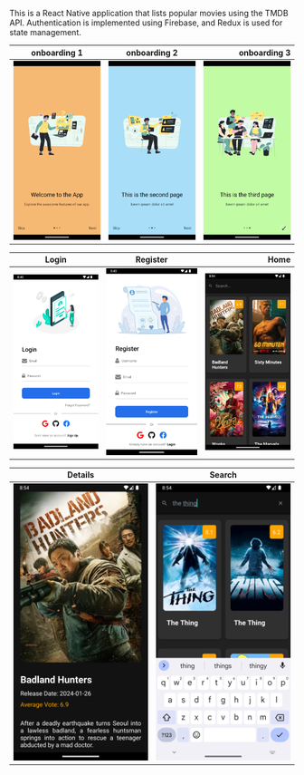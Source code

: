 This is a React Native application that lists popular movies using the TMDB API. Authentication is implemented using Firebase, and Redux is used for state management.

| onboarding 1       | onboarding 2           | onboarding 3  |
| ------------- |:-------------:| -----:|
| <img src="screenshots/onboarding1.png" width="300px"> </img>      | <img src="screenshots/onboarding2.png" width="300px"> </img> |<img src="screenshots/onboarding3.png" width="300px"> </img> |



| Login        | Register           | Home  |
| ------------- |:-------------:| -----:|
| <img src="screenshots/login.png" width="300px"> </img>      | <img src="screenshots/register.png" width="300px"> </img> |<img src="screenshots/home.png" width="300px"> </img> |


| Details        | Search           | 
| ------------- |:-------------:|
| <img src="screenshots/details.png" width="300px"> </img>      | <img src="screenshots/search.png" width="300px"> </img> |

